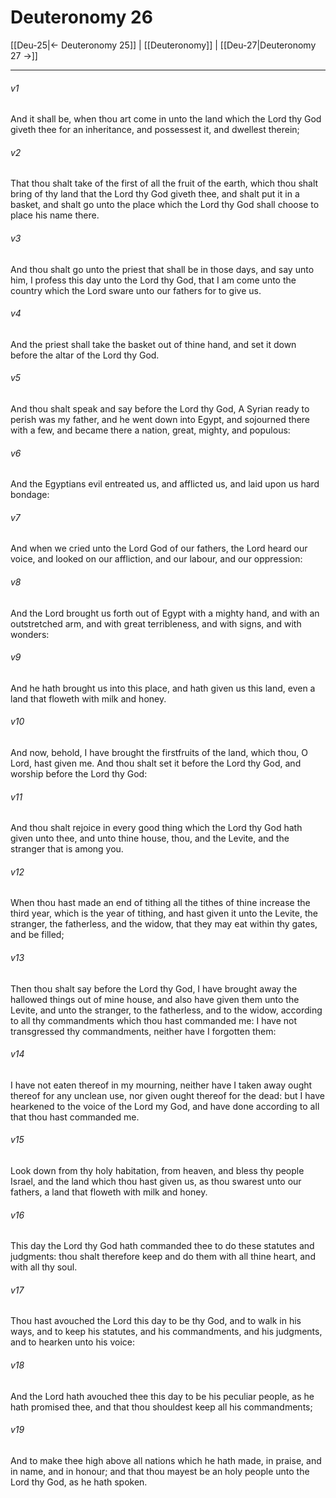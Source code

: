 # Deuteronomy 26

[[Deu-25|← Deuteronomy 25]] | [[Deuteronomy]] | [[Deu-27|Deuteronomy 27 →]]
***

###### v1
And it shall be, when thou art come in unto the land which the Lord thy God giveth thee for an inheritance, and possessest it, and dwellest therein;
###### v2
That thou shalt take of the first of all the fruit of the earth, which thou shalt bring of thy land that the Lord thy God giveth thee, and shalt put it in a basket, and shalt go unto the place which the Lord thy God shall choose to place his name there.
###### v3
And thou shalt go unto the priest that shall be in those days, and say unto him, I profess this day unto the Lord thy God, that I am come unto the country which the Lord sware unto our fathers for to give us.
###### v4
And the priest shall take the basket out of thine hand, and set it down before the altar of the Lord thy God.
###### v5
And thou shalt speak and say before the Lord thy God, A Syrian ready to perish was my father, and he went down into Egypt, and sojourned there with a few, and became there a nation, great, mighty, and populous:
###### v6
And the Egyptians evil entreated us, and afflicted us, and laid upon us hard bondage:
###### v7
And when we cried unto the Lord God of our fathers, the Lord heard our voice, and looked on our affliction, and our labour, and our oppression:
###### v8
And the Lord brought us forth out of Egypt with a mighty hand, and with an outstretched arm, and with great terribleness, and with signs, and with wonders:
###### v9
And he hath brought us into this place, and hath given us this land, even a land that floweth with milk and honey.
###### v10
And now, behold, I have brought the firstfruits of the land, which thou, O Lord, hast given me. And thou shalt set it before the Lord thy God, and worship before the Lord thy God:
###### v11
And thou shalt rejoice in every good thing which the Lord thy God hath given unto thee, and unto thine house, thou, and the Levite, and the stranger that is among you.
###### v12
When thou hast made an end of tithing all the tithes of thine increase the third year, which is the year of tithing, and hast given it unto the Levite, the stranger, the fatherless, and the widow, that they may eat within thy gates, and be filled;
###### v13
Then thou shalt say before the Lord thy God, I have brought away the hallowed things out of mine house, and also have given them unto the Levite, and unto the stranger, to the fatherless, and to the widow, according to all thy commandments which thou hast commanded me: I have not transgressed thy commandments, neither have I forgotten them:
###### v14
I have not eaten thereof in my mourning, neither have I taken away ought thereof for any unclean use, nor given ought thereof for the dead: but I have hearkened to the voice of the Lord my God, and have done according to all that thou hast commanded me.
###### v15
Look down from thy holy habitation, from heaven, and bless thy people Israel, and the land which thou hast given us, as thou swarest unto our fathers, a land that floweth with milk and honey.
###### v16
This day the Lord thy God hath commanded thee to do these statutes and judgments: thou shalt therefore keep and do them with all thine heart, and with all thy soul.
###### v17
Thou hast avouched the Lord this day to be thy God, and to walk in his ways, and to keep his statutes, and his commandments, and his judgments, and to hearken unto his voice:
###### v18
And the Lord hath avouched thee this day to be his peculiar people, as he hath promised thee, and that thou shouldest keep all his commandments;
###### v19
And to make thee high above all nations which he hath made, in praise, and in name, and in honour; and that thou mayest be an holy people unto the Lord thy God, as he hath spoken. 
